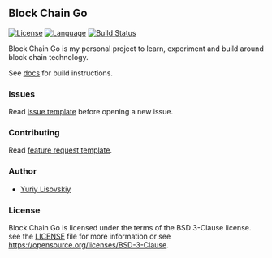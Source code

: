 ## Block Chain Go
[![License](https://img.shields.io/badge/BSD-3--Clause-orange.svg)](LICENSE)
[![Language](https://img.shields.io/badge/Go-1.10-blue.svg)](https://golang.org/)
[![Build Status](https://travis-ci.org/YuriyLisovskiy/blockchain-go.svg?branch=master)](https://travis-ci.org/YuriyLisovskiy/blockchain-go)

Block Chain Go is my personal project to learn, experiment and build around block chain technology.

See [docs](doc) for build instructions.

### Issues
Read [issue template](.github/ISSUE_TEMPLATE.md) before opening a new issue.

### Contributing
Read [feature request template](.github/FEATURE_REQUEST.md).

### Author
* [Yuriy Lisovskiy](https://github.com/YuriyLisovskiy)

### License
Block Chain Go is licensed under the terms of the BSD 3-Clause license. see the [LICENSE](LICENSE) file for more information or see https://opensource.org/licenses/BSD-3-Clause.
